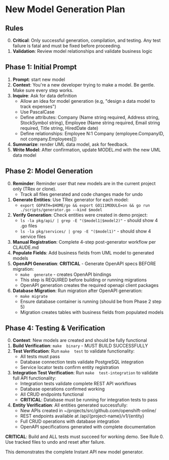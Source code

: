 # New Model Generation Plan

## Rules
0. **Critical**: Only successful generation, compilation, and testing. Any test failure is fatal and must be fixed before proceeding.
1. **Validation**: Review model relationships and validate business logic

## Phase 1: Initial Prompt
1. **Prompt**: start new model
2. **Context**: You're a new developer trying to make a model. Be gentle. Make sure every step works.
3. **Inquire**: Ask for data definition
   - Allow an idea for model generation (e.g, "design a data model to track expenses")
   - Use PascalCase
   - Define attributes: Company (Name string required, Address string, StockSymbol string), Employee (Name string required, Email string required, Title string, HiredDate date)
   - Define relationships: Employee N:1 Company (employee.CompanyID, not company.Employees[])
4. **Summarize**: render UML data model, ask for feedback.
5. **Write Model**: After confirmation, update MODEL.md with the new UML data model

## Phase 2: Model Generation
0. **Reminder**: Reminder user that new models are in the current project only (TRex or clone).
   - Track all files generated and code changes made for undo
1. **Generate Entities**: Use TRex generator for each model:
   - `export GOPATH=$HOME/go && export GO111MODULE=on && go run  ./scripts/generator.go --kind $model`
2. **Verify Generation**: Check entities were created in demo project:
   - `ls -la pkg/api/ | grep -E "($model1|$model2)"` - should show 4 .go files
   - `ls -la pkg/services/ | grep -E "($model1)"` - should show 4 service files
4. **Manual Registration**: Complete 4-step post-generator workflow per CLAUDE.md
5. **Populate Fields**: Add business fields from UML model to generated models
6. **OpenAPI Generation**: **CRITICAL** - Generate OpenAPI specs BEFORE migration:
   - `make  generate` - creates OpenAPI bindings
   - This step is REQUIRED before building or running migrations
   - OpenAPI generation creates the required openapi client packages
7. **Database Migration**: Run migration after OpenAPI generation:
   - `make migrate`
   - Ensure database container is running (should be from Phase 2 step 5)
   - Migration creates tables with business fields from populated models

## Phase 4: Testing & Verification
0. **Context**: New models are created and should be fully functional  
1. **Build Verification**: `make  binary` - MUST BUILD SUCCESSFULLY
2. **Test Verification**: Run `make  test` to validate functionality:
   - All tests must pass 
   - Database connection tests validate PostgreSQL integration
   - Service locator tests confirm entity registration
3. **Integration Test Verification**: Run `make  test-integration` to validate full API functionality:
   - Integration tests validate complete REST API workflows
   - Database operations confirmed working
   - All CRUD endpoints functional
   - **CRITICAL**: Database must be running for integration tests to pass
4. **Entity Verification**: All entities generated successfully:
   - New APIs created in ~/projects/src/github.com/openshift-online/<project-name>
   - REST endpoints available at /api/{project-name}/v1/{entity}
   - Full CRUD operations with database integration
   - OpenAPI specifications generated with complete documentation


**CRITICAL**: Build and ALL tests must succeed for working demo. See Rule 0. Use tracked files to undo and reset after failure.

This demonstrates the complete Instant API new model generator.